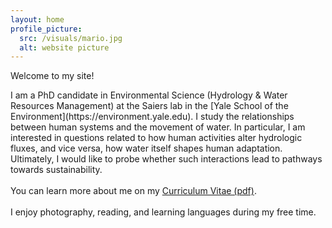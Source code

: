 ```yaml
---
layout: home
profile_picture:
  src: /visuals/mario.jpg
  alt: website picture
---
```


<p>
  Welcome to my site!
</p>
  I am a PhD candidate in Environmental Science (Hydrology & Water Resources Management) at the Saiers lab in the [Yale School of the Environment](https://environment.yale.edu). I study the relationships between human systems and the movement of water. In particular, I am interested in questions related to how human activities alter hydrologic fluxes, and vice versa, how water itself shapes human adaptation. Ultimately, I would like to probe whether such interactions lead to pathways towards sustainability.
  <br/><br/>
  You can learn more about me on my <a href="https://raw.githubusercontent.com/mariosorianojr/about/master/cv/Soriano_CV_01132022.pdf" target="_blank">Curriculum Vitae (pdf)</a>.
  <br/><br/>
  I enjoy photography, reading, and learning languages during my free time.
